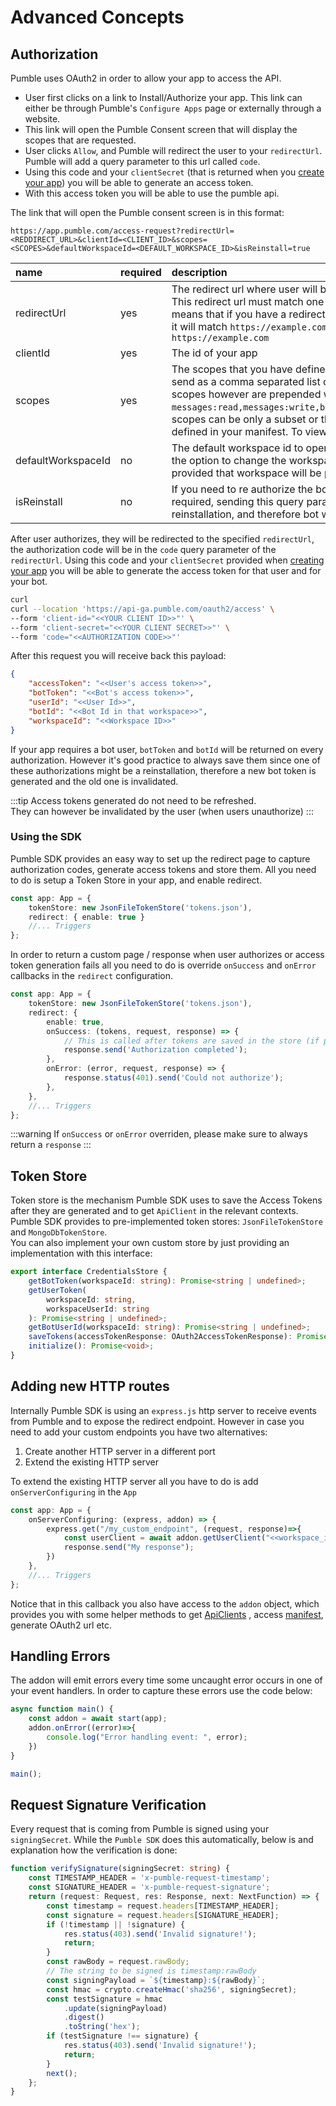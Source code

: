 # Advanced Concepts

## Authorization

Pumble uses OAuth2 in order to allow your app to access the API.
- User first clicks on a link to Install/Authorize your app. This link can either be through Pumble's `Configure Apps` page or externally through a website.
- This link will open the Pumble Consent screen that will display the scopes that are requested. 
- User clicks `Allow`, and Pumble will redirect the user to your `redirectUrl`. Pumble will add a query parameter to this url called `code`.
- Using this code and your `clientSecret`  (that is returned when you [create your app](/manifest)) you will be able to generate an access token.
- With this access token you will be able to use the pumble api.

The link that will open the Pumble consent screen is in this format:

```
https://app.pumble.com/access-request?redirectUrl=<REDDIRECT_URL>&clientId=<CLIENT_ID>&scopes=<SCOPES>&defaultWorkspaceId=<DEFAULT_WORKSPACE_ID>&isReinstall=true
```

| name               | required | description                                                                                                                                                                                                                                                                                                                                                                                                               |
| :----------------- | :------- | :------------------------------------------------------------------------------------------------------------------------------------------------------------------------------------------------------------------------------------------------------------------------------------------------------------------------------------------------------------------------------------------------------------------------ |
| redirectUrl        | yes      | The redirect url where user will be redirected after they click `Allow`. This redirect url must match one of your app's `redirectUrls`. This means that if you have a redirect url of `https://example.com/redirect` it will match `https://example.com/redirect/other` but not `https://example.com`                                                                                                                     |
| clientId           | yes      | The id of your app                                                                                                                                                                                                                                                                                                                                                                                                        |
| scopes             | yes      | The scopes that you have defined in your manifest.  These scopes are send as a comma separated list of user scopes + bot scopes. Bot scopes however are prepended with `bot:`. example: `messages:read,messages:write,bot:messages:read,bot:messages:write`, scopes can be only a subset or the full list of scopes that you have defined in your manifest. To view a list of all scopes click [here](/api-client#scopes) |
| defaultWorkspaceId | no       | The default workspace id to open consent screen to. Users will have the option to change the workspace, but when `defaultWorkspaceId` is provided that workspace will be preselected.                                                                                                                                                                                                                                     |
| isReinstall        | no       | If you need to re authorize the bot with new scopes, reInstallation is required, sending this query parameter with `true` will trigger a reinstallation, and therefore bot will be reauthorized                                                                                                                                                                                                                           |

After user authorizes, they will be redirected to the specified `redirectUrl`, the authorization code will be in the `code` query parameter of the `redirectUrl`.
Using this code and your `clientSecret` provided when [creating your app](/manifest) you will be able to generate the access token for that user and for your bot.

```sh
curl 
curl --location 'https://api-ga.pumble.com/oauth2/access' \
--form 'client-id="<<YOUR CLIENT ID>>"' \
--form 'client-secret="<<YOUR CLIENT SECRET>>"' \
--form 'code="<<AUTHORIZATION CODE>>"'
```

After this request you will receive back this payload:

```json
{
    "accessToken": "<<User's access token>>",
    "botToken": "<<Bot's access token>>",
    "userId": "<<User Id>>",
    "botId": "<<Bot Id in that workspace>>",
    "workspaceId": "<<Workspace ID>>"
}
```

If your app requires a bot user, `botToken` and `botId` will be returned on every authorization.
However it's good practice to always save them since one of these authorizations might be a reinstallation, therefore a new bot token is generated and the old one is invalidated.  

:::tip
Access tokens generated do not need to be refreshed.\
They can however be invalidated by the user (when users unauthorize)
:::

### Using the SDK

Pumble SDK provides an easy way to set up the redirect page to capture authorization codes, generate access tokens and store them.
All you need to do is setup a Token Store in your app, and enable redirect.

```typescript
const app: App = {
    tokenStore: new JsonFileTokenStore('tokens.json'),
	redirect: { enable: true }
	//... Triggers
};
```
In order to return a custom page / response when user authorizes or access token generation fails all you need to do is override 
`onSuccess` and `onError` callbacks in the `redirect` configuration.

```typescript
const app: App = {
    tokenStore: new JsonFileTokenStore('tokens.json'),
    redirect: {
        enable: true,
        onSuccess: (tokens, request, response) => {
            // This is called after tokens are saved in the store (if provided any)
            response.send('Authorization completed');
        },
        onError: (error, request, response) => {
            response.status(401).send('Could not authorize');
        },
    },
	//... Triggers
};
```
:::warning
If `onSuccess` or `onError` overriden, please make sure to always return a `response`
:::

## Token Store
Token store is the mechanism Pumble SDK uses to save the Access Tokens after they are generated and to get `ApiClient` in the relevant contexts.\
Pumble SDK provides to pre-implemented token stores: `JsonFileTokenStore` and `MongoDbTokenStore`.\
You can also implement your own custom store by just providing an implementation with this interface:

```typescript
export interface CredentialsStore {
    getBotToken(workspaceId: string): Promise<string | undefined>;
    getUserToken(
        workspaceId: string,
        workspaceUserId: string
    ): Promise<string | undefined>;
    getBotUserId(workspaceId: string): Promise<string | undefined>;
    saveTokens(accessTokenResponse: OAuth2AccessTokenResponse): Promise<void>;
    initialize(): Promise<void>;
}
```

## Adding new HTTP routes

Internally Pumble SDK is using an `express.js` http server to receive events from Pumble and to expose the redirect endpoint.
However in case you need to add your custom endpoints you have two alternatives:
1. Create another HTTP server in a different port
2. Extend the existing HTTP server

To extend the existing HTTP server all you have to do is add `onServerConfiguring` in the `App`

```typescript
const app: App = {
    onServerConfiguring: (express, addon) => {
        express.get("/my_custom_endpoint", (request, response)=>{
			const userClient = await addon.getUserClient("<<workspace_id>>", "<<user_id>>")
            response.send("My response");
        })
    },
	//... Triggers
};
```
Notice that in this callback you also have access to the `addon` object, which provides you with some helper methods to get [ApiClients](/api-client) , access [manifest](/manifest), generate OAuth2 url etc.

## Handling Errors 

The addon will emit errors every time some uncaught error occurs in one of your event handlers.
In order to capture these errors use the code below:

```typescript
async function main() {
    const addon = await start(app);
    addon.onError((error)=>{
        console.log("Error handling event: ", error);
    })
}

main();
```


## Request Signature Verification

Every request that is coming from Pumble is signed using your `signingSecret`.
While the `Pumble SDK` does this automatically, below is and explanation how the verification is done:

``` typescript
function verifySignature(signingSecret: string) {
    const TIMESTAMP_HEADER = 'x-pumble-request-timestamp';
    const SIGNATURE_HEADER = 'x-pumble-request-signature';
    return (request: Request, res: Response, next: NextFunction) => {
        const timestamp = request.headers[TIMESTAMP_HEADER];
        const signature = request.headers[SIGNATURE_HEADER];
        if (!timestamp || !signature) {
            res.status(403).send('Invalid signature!');
            return;
        }
        const rawBody = request.rawBody;
		// The string to be signed is timestamp:rawBody
        const signingPayload = `${timestamp}:${rawBody}`;
        const hmac = crypto.createHmac('sha256', signingSecret);
        const testSignature = hmac
            .update(signingPayload)
            .digest()
            .toString('hex');
        if (testSignature !== signature) {
            res.status(403).send('Invalid signature!');
            return;
        }
        next();
    };
}
```



